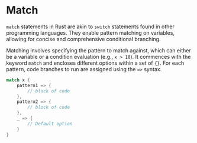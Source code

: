 # Match

`match` statements in Rust are akin to `switch` statements found in other programming languages. They enable pattern matching on variables, allowing for concise and comprehensive conditional branching.

Matching involves specifying the pattern to match against, which can either be a variable or a condition evaluation (e.g., `x > 10`). It commences with the keyword `match` and encloses different options within a set of `{}`. For each pattern, code branches to run are assigned using the `=>` syntax. 


``` rust
match x {
    pattern1 => {
        // block of code
    },
    pattern2 => {
        // block of code
    },
    _ => {
        // Default option
    }
}
```